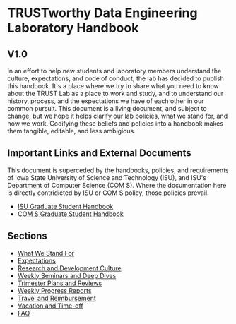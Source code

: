 # TRUSTworthy Data Engineering Laboratory Handbook
## V1.0

In an effort to help new students and laboratory members understand the culture,
expectations, and code of conduct, the lab has decided to publish this handbook.
It's a place where we try to share what you need to know about the TRUST Lab
as a place to work and study, and to understand our history, process, and
the expectations we have of each other in our common pursuit.  This document
is a living document, and subject to change, but we hope it helps clarify our
lab policies, what we stand for, and how we work.  Codifying these beliefs
and policies into a handbook makes them tangible, editable, and less ambigious.

## Important Links and External Documents

This document is superceded by the handbooks, policies, and requirements
of Iowa State University of Science and Technology (ISU), and ISU's Department
of Computer Science (COM S).  Where the documentation here is directly contridicted
by ISU or COM S policy, those policies prevail.

* [ISU Graduate Student Handbook](https://www.grad-college.iastate.edu/handbook/)
* [COM S Graduate Student Handbook](http://www.cs.iastate.edu/graduate-studies-computer-science)

## Sections

* [What We Stand For](../master/Handbook/what-we-stand-for.md)
* [Expectations](../master/Handbook/expectations.md)
* [Research and Development Culture](../master/Handbook/research-and-development-culture.md)
* [Weekly Seminars and Deep Dives](../master/Handbook/weekly-seminars-and-deep-dives.md)
* [Trimester Plans and Reviews](../master/Handbook/trimester-plans-and-reviews.md)
* [Weekly Progress Reports](../master/Handbook/weekly-progress-reports.md)
* [Travel and Reimbursement](../master/Handbook/travel-and-reimbursement.md)
* [Vacation and Time-off](../master/Handbook/vacation-and-time-off.md)
* [FAQ](../master/Handbook/faq.md)